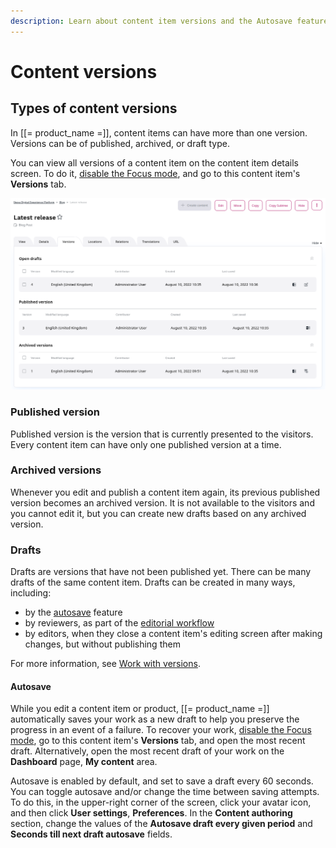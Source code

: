 ```yaml
---
description: Learn about content item versions and the Autosave feature.
---
```


# Content versions

## Types of content versions

In [[= product_name =]], content items can have more than one version.
Versions can be of published, archived, or draft type.

You can view all versions of a content item on the content item details screen.
To do it, [disable the Focus mode](../getting_started/discover_ui.md#disable-focus-mode), and go to this content item's **Versions** tab.

![All versions of a content item](img/content_item_versions.png "All versions of a content item")

### Published version

Published version is the version that is currently presented to the visitors.
Every content item can have only one published version at a time.

### Archived versions

Whenever you edit and publish a content item again, its previous published version becomes an archived version.
It is not available to the visitors and you cannot edit it, but you can create new drafts based on any archived version.

### Drafts

Drafts are versions that have not been published yet.
There can be many drafts of the same content item.
Drafts can be created in many ways, including:

- by the [autosave](#autosave) feature
- by reviewers, as part of the [editorial workflow](workflow_management/editorial_workflow.md)
- by editors, when they close a content item's editing screen after making changes, but without publishing them

For more information, see [Work with versions](work_with_versions.md).

#### Autosave

While you edit a content item or product, [[= product_name =]] automatically saves your work as a new draft to help you preserve the progress in an event of a failure.
To recover your work, [disable the Focus mode](../getting_started/discover_ui.md#disable-focus-mode), go to this content item's **Versions** tab, and open the most recent draft.
Alternatively, open the most recent draft of your work on the **Dashboard** page, **My content** area.

Autosave is enabled by default, and set to save a draft every 60 seconds.
You can toggle autosave and/or change the time between saving attempts.
To do this, in the upper-right corner of the screen, click your avatar icon, and then click **User settings**, **Preferences**.
In the **Content authoring** section, change the values of the **Autosave draft every given period** and **Seconds till next draft autosave** fields.

